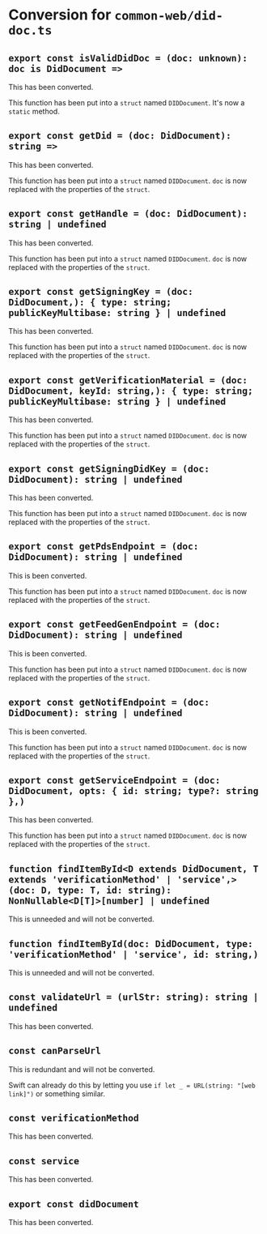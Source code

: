 # Conversion for `common-web/did-doc.ts`

## `export const isValidDidDoc = (doc: unknown): doc is DidDocument =>`

This has been converted.

This function has been put into a `struct` named `DIDDocument`. It's now a `static` method.

## `export const getDid = (doc: DidDocument): string =>`

This has been converted.

This function has been put into a `struct` named `DIDDocument`. `doc` is now replaced with the properties of the `struct`.

## `export const getHandle = (doc: DidDocument): string | undefined`

This has been converted.

This function has been put into a `struct` named `DIDDocument`. `doc` is now replaced with the properties of the `struct`.

## `export const getSigningKey = (doc: DidDocument,): { type: string; publicKeyMultibase: string } | undefined`

This has been converted.

This function has been put into a `struct` named `DIDDocument`. `doc` is now replaced with the properties of the `struct`.

## `export const getVerificationMaterial = (doc: DidDocument, keyId: string,): { type: string; publicKeyMultibase: string } | undefined`

This has been converted.

This function has been put into a `struct` named `DIDDocument`. `doc` is now replaced with the properties of the `struct`.

## `export const getSigningDidKey = (doc: DidDocument): string | undefined`

This has been converted.

This function has been put into a `struct` named `DIDDocument`. `doc` is now replaced with the properties of the `struct`.

## `export const getPdsEndpoint = (doc: DidDocument): string | undefined`

This is been converted.

This function has been put into a `struct` named `DIDDocument`. `doc` is now replaced with the properties of the `struct`.

## `export const getFeedGenEndpoint = (doc: DidDocument): string | undefined`

This is been converted.

This function has been put into a `struct` named `DIDDocument`. `doc` is now replaced with the properties of the `struct`.

## `export const getNotifEndpoint = (doc: DidDocument): string | undefined`

This is been converted.

This function has been put into a `struct` named `DIDDocument`. `doc` is now replaced with the properties of the `struct`.

## `export const getServiceEndpoint = (doc: DidDocument, opts: { id: string; type?: string },)`

This has been converted.

This function has been put into a `struct` named `DIDDocument`. `doc` is now replaced with the properties of the `struct`.

## `function findItemById<D extends DidDocument, T extends 'verificationMethod' | 'service',>(doc: D, type: T, id: string): NonNullable<D[T]>[number] | undefined`

This is unneeded and will not be converted.

## `function findItemById(doc: DidDocument, type: 'verificationMethod' | 'service', id: string,)`

This is unneeded and will not be converted.

## `const validateUrl = (urlStr: string): string | undefined`

This has been converted.

## `const canParseUrl`

This is redundant and will not be converted.

Swift can already do this by letting you use `if let _ = URL(string: "[web link]")` or something similar.

## `const verificationMethod`

This has been converted.

## `const service`

This has been converted.

## `export const didDocument`

This has been converted.
